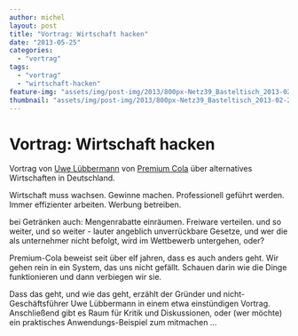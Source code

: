 ```yaml
---
author: michel
layout: post
title: "Vortrag: Wirtschaft hacken"
date: "2013-05-25"
categories: 
  - "vortrag"
tags: 
  - "vortrag"
  - "wirtschaft-hacken"
feature-img: "assets/img/post-img/2013/800px-Netz39_Basteltisch_2013-02-20.jpeg"
thumbnail: "assets/img/post-img/2013/800px-Netz39_Basteltisch_2013-02-20.jpeg"
---
```


# Vortrag: Wirtschaft hacken

Vortrag von [Uwe Lübbermann](https://twitter.com/luebbermann) von [Premium Cola](http://www.premium-cola.de/) über alternatives Wirtschaften in Deutschland.

Wirtschaft muss wachsen. Gewinne machen. Professionell geführt werden. Immer effizienter arbeiten. Werbung betreiben.

bei Getränken auch: Mengenrabatte einräumen. Freiware verteilen. und so weiter, und so weiter - lauter angeblich unverrückbare Gesetze, und wer die als unternehmer nicht befolgt, wird im Wettbewerb untergehen, oder?

Premium-Cola beweist seit über elf jahren, dass es auch anders geht. Wir gehen rein in ein System, das uns nicht gefällt. Schauen darin wie die Dinge funktionieren und dann verbiegen wir sie. 

Dass das geht, und wie das geht, erzählt der Gründer und nicht-Geschäftsführer Uwe Lübbermann in einem etwa einstündigen Vortrag. Anschließend gibt es Raum für Kritik und Diskussionen, oder (wer möchte) ein praktisches Anwendungs-Beispiel zum mitmachen …